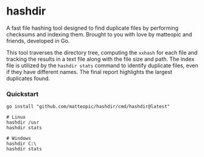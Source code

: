 hashdir
=======

A fast file hashing tool designed to find duplicate files by performing checksums and indexing them.
Brought to you with love by matteopic and friends, developed in Go.

This tool traverses the directory tree, computing the `xxhash` for each file and tracking the results in a text file along with the file size and path.
The index file is utilized by the `hashdir stats` command to identify duplicate files, even if they have different names.
The final report highlights the largest duplicates found.


### Quickstart ###

    go install "github.com/matteopic/hashdir/cmd/hashdir@latest"

    # Linux
    hashdir /usr
    hashdir stats

    # Windows
    hashdir C:\
    hashdir stats
